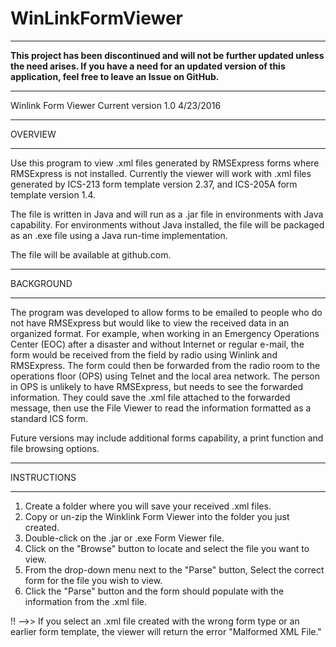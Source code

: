 # WinLinkFormViewer

**************************
<b> This project has been discontinued and will not be further updated unless the need arises. If you have a need for an updated version of this application, feel free to leave an Issue on GitHub. </b>
**************************

Winlink Form Viewer
Current version 1.0
4/23/2016

**************************
OVERVIEW
**************************

Use this program to view .xml files generated by RMSExpress forms where RMSExpress is not installed.  Currently the viewer will work with .xml files generated by ICS-213 form template version 2.37, and ICS-205A form template version 1.4.

The file is written in Java and will run as a .jar file in environments with Java capability.  For environments without Java installed, the file will be packaged as an .exe file using a Java run-time implementation.  

The file will be available at github.com.

*************************
BACKGROUND
*************************

The program was developed to allow forms to be emailed to people who do not have RMSExpress but would like to view the received data in an organized format.  For example, when working in an Emergency Operations Center (EOC) after a disaster and without Internet or regular e-mail, the form would be received from the field by radio using Winlink and RMSExpress.  The form could then be forwarded from the radio room to the operations floor (OPS) using Telnet and the local area network.  The person in OPS is unlikely to have RMSExpress, but needs to see the forwarded information.  They could save the .xml file attached to the forwarded message, then use the File Viewer to read the information formatted as a standard ICS form. 

Future versions may include additional forms capability, a print function and file browsing options.

*************************
INSTRUCTIONS
*************************

1) Create a folder where you will save your received .xml files. </br>
2) Copy or un-zip the Winklink Form Viewer into the folder you just created. </br>
3) Double-click on the .jar or .exe Form Viewer file. </br>
4) Click on the "Browse" button to locate and select the file you want to view. </br>
5) From the drop-down menu next to the "Parse" button, Select the correct form for the file you wish to view. </br>
6) Click the "Parse" button and the form should populate with the information from the .xml file. </br>

!! -->> If you select an .xml file created with the wrong form type or an earlier form template, the viewer will return the error "Malformed XML File."
